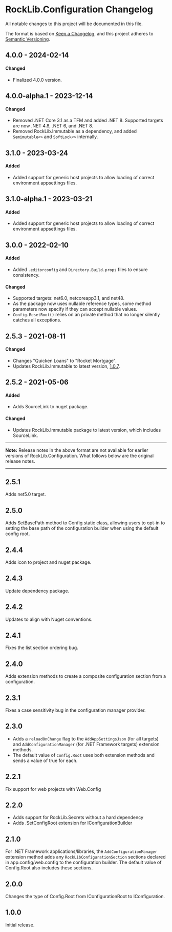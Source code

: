 # RockLib.Configuration Changelog

All notable changes to this project will be documented in this file.

The format is based on [Keep a Changelog](https://keepachangelog.com/en/1.0.0/),
and this project adheres to [Semantic Versioning](https://semver.org/spec/v2.0.0.html).

## 4.0.0 - 2024-02-14

#### Changed
- Finalized 4.0.0 version.

## 4.0.0-alpha.1 - 2023-12-14

#### Changed
- Removed .NET Core 3.1 as a TFM and added .NET 8. Supported targets are now .NET 4.8, .NET 6, and .NET 8.
- Removed RockLib.Immutable as a dependency, and added `Semimutable<>` and `SoftLock<>` internally.

## 3.1.0 - 2023-03-24
	
#### Added
- Added support for generic host projects to allow loading of correct environment appsettings files.

## 3.1.0-alpha.1 - 2023-03-21
	
#### Added
- Added support for generic host projects to allow loading of correct environment appsettings files.

## 3.0.0 - 2022-02-10
	
#### Added
- Added `.editorconfig` and `Directory.Build.props` files to ensure consistency.

#### Changed
- Supported targets: net6.0, netcoreapp3.1, and net48.
- As the package now uses nullable reference types, some method parameters now specify if they can accept nullable values.
- `Config.ResetRoot()` relies on an private method that no longer silently catches all exceptions.

## 2.5.3 - 2021-08-11

#### Changed

- Changes "Quicken Loans" to "Rocket Mortgage".
- Updates RockLib.Immutable to latest version, [1.0.7](https://github.com/RockLib/RockLib.Immutable/blob/main/RockLib.Immutable/CHANGELOG.md#107---2021-08-10).

## 2.5.2 - 2021-05-06

#### Added

- Adds SourceLink to nuget package.

#### Changed

- Updates RockLib.Immutable package to latest version, which includes SourceLink.

----

**Note:** Release notes in the above format are not available for earlier versions of
RockLib.Configuration. What follows below are the original release notes.

----

## 2.5.1

Adds net5.0 target.

## 2.5.0

Adds SetBasePath method to Config static class, allowing users to opt-in to setting the base path of the configuration builder when using the default config root.

## 2.4.4

Adds icon to project and nuget package.

## 2.4.3

Update dependency package.

## 2.4.2

Updates to align with Nuget conventions.

## 2.4.1

Fixes the list section ordering bug.

## 2.4.0

Adds extension methods to create a composite configuration section from a configuration.

## 2.3.1

Fixes a case sensitivity bug in the configuration manager provider.

## 2.3.0

- Adds a `reloadOnChange` flag to the `AddAppSettingsJson` (for all targets) and `AddConfigurationManager` (for .NET Framework targets) extension methods.
- The default value of `Config.Root` uses both extension methods and sends a value of true for each.

## 2.2.1

Fix support for web projects with Web.Config

## 2.2.0

- Adds support for RockLib.Secrets without a hard dependency
- Adds .SetConfigRoot extension for IConfigurationBuilder

## 2.1.0

For .NET Framework applications/libraries, the `AddConfigurationManager` extension method adds any `RockLibConfigurationSection` sections declared in app.config/web.config to the configuration builder. The default value of Config.Root also includes these sections.

## 2.0.0

Changes the type of Config.Root from IConfigurationRoot to IConfiguration.

## 1.0.0

Initial release.
